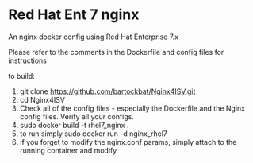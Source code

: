 # Red Hat Ent 7 nginx
An nginx docker config using Red Hat Enterprise 7.x

Please refer to the comments in the Dockerfile and config files for instructions

to build:

1. git clone https://github.com/bartockbat/Nginx4ISV.git 
2. cd Nginx4ISV
3. Check all of the config files - especially the Dockerfile and the Nginx config files. Verify all your configs.
4. sudo docker build -t rhel7_nginx .
5. to run simply sudo docker run -d nginx_rhel7
6. if you forget to modify the nginx.conf params, simply attach to the running container and modify
